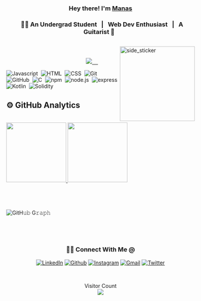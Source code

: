 
 
### <p align="center">Hey there! I'm [Manas](https://octoprofile.vercel.app/user?id=Manas2403)</p>
### <p align="center"> &nbsp; 👨‍🎓 An Undergrad Student &nbsp; | &nbsp; Web Dev Enthusiast &nbsp; | &nbsp; A Guitarist 🎸 &nbsp;  </p>

##

<img align="right" width=200px height=200px alt="side_sticker" src="https://media.giphy.com/media/TEnXkcsHrP4YedChhA/giphy.gif" />

<br/>

<p align="center"> &nbsp; &nbsp; &nbsp; &nbsp; &nbsp; &nbsp; &nbsp; &nbsp; &nbsp; &nbsp; &nbsp; &nbsp; &nbsp; &nbsp; &nbsp; &nbsp; &nbsp; &nbsp; &nbsp; &nbsp; <a href="https://github.com/Manas2403"><img src="https://img.shields.io/github/followers/Manas2403?color=%234CC61E&label=GitHub%20Followers%20%3A"/> &nbsp; &nbsp; <a 
<br/>


<br/>

![Javascript](https://img.shields.io/badge/-Javascript-05122A?style=flat&logo=Javascript&logoColor=FFA518)&nbsp;
![HTML](https://img.shields.io/badge/-HTML-05122A?style=flat&logo=HTML5)&nbsp;
![CSS](https://img.shields.io/badge/-CSS-05122A?style=flat&logo=CSS3&logoColor=1572B6)&nbsp;
![Git](https://img.shields.io/badge/-Git-05122A?style=flat&logo=git)&nbsp;
![GitHub](https://img.shields.io/badge/-GitHub-05122A?style=flat&logo=github)&nbsp;
![C](https://img.shields.io/badge/-C-05122A?style=flat&logo=C&logoColor=A8B9CC)&nbsp;
![npm](https://img.shields.io/badge/-npm-05122A?style=flat&logo=npm)&nbsp;
![node.js](https://img.shields.io/badge/-node.js-05122A?style=flat&logo=node.js)&nbsp;
![express](https://img.shields.io/badge/-express-05122A?style=flat&logo=express)&nbsp;
![Kotlin](https://img.shields.io/badge/-Kotlin-05122A?style=flat&logo=Kotlin)&nbsp;
![Solidity](https://img.shields.io/badge/-Solidity-05122A?style=flat&logo=Solidity)&nbsp;
<br/>

<h2>⚙️ GitHub Analytics</h2>

<br/>
       
<a href="https://github.com/Manas2403">
  
  <img height="160em" src="https://github-readme-stats.vercel.app/api?username=Manas2403&count_private=true&show_icons=true&&theme=chartreuse-dark&include_all_commits=true" />
  <img height="160em" src="https://github-readme-streak-stats.herokuapp.com?user=Manas2403&theme=chartreuse-dark">
  
</a>

<br/>

#

<br/>

![GitH𝚞𝚋 G𝚛𝚊𝚙𝚑](https://activity-graph.herokuapp.com/graph?username=Manas2403&theme=react-dark&hide_border=true&area=true)

#

<br/>

<div align="center">
<h3> 🤝🏻 Connect With Me @ </h3>

[![LinkedIn](https://img.shields.io/badge/LinkedIn-black?style=flat-square&logo=Linkedin)](https://www.linkedin.com/in/manas-gupta-439392224/)
[![Github](https://img.shields.io/badge/GitHub-black?style=flat-square&logo=GitHub)](https://github.com/Manas2403)
[![Instagram](https://img.shields.io/badge/Instagram-black?style=flat-square&logo=Instagram)](https://www.instagram.com/manas1707/)
[![Gmail](https://img.shields.io/badge/Gmail-black?style=flat-square&logo=Gmail)](mailto:guptamanas149@gmail.com)
[![Twitter](https://img.shields.io/badge/Twitter-black?style=flat-square&logo=Twitter)](https://twitter.com/ManasMG24)

</div>

<br/>

<p align="center"> 
  Visitor Count
  
  </br>
  <img src="https://profile-counter.glitch.me/Manas2403/count.svg" />
</p>

